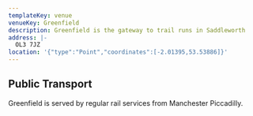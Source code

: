 ```yaml
---
templateKey: venue
venueKey: Greenfield
description: Greenfield is the gateway to trail runs in Saddleworth
address: |-
  OL3 7JZ
location: '{"type":"Point","coordinates":[-2.01395,53.53886]}'
---
```

## Public Transport

Greenfield is served by regular rail services from Manchester Piccadilly.

